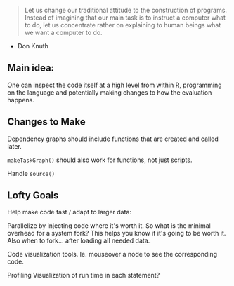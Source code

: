
> Let us change our traditional attitude to the construction of programs.
> Instead of imagining that our main task is to instruct a computer what to
> do, let us concentrate rather on explaining to human beings what we want a
> computer to do.

- Don Knuth

## Main idea:

One can inspect the code itself at a high level from within R, programming
on the language and potentially making changes to how the evaluation
happens.

## Changes to Make

Dependency graphs should include functions that are created and called
later.

`makeTaskGraph()` should also work for functions, not just scripts.

Handle `source()`

## Lofty Goals

Help make code fast / adapt to larger data:

Parallelize by injecting code where it's worth it. So what is the minimal
overhead for a system fork? This helps you know if it's going to be worth
it. Also when to fork... after loading all needed data.

Code visualization tools. Ie. mouseover a node to see the corresponding
code.

Profiling Visualization of run time in each statement?

